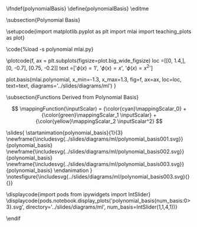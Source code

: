 \ifndef{polynomialBasis}
\define{polynomialBasis}
\editme

\subsection{Polynomial Basis}

\setupcode{import matplotlib.pyplot as plt
import mlai
import teaching_plots as plot}

\code{%load -s polynomial mlai.py}

\plotcode{f, ax = plt.subplots(figsize=plot.big_wide_figsize)
loc =[[0, 1.4,],
      [0, -0.7],
      [0.75, -0.2]]
text =['$\phi(x) = 1$',
       '$\phi(x) = x$',
       '$\phi(x) = x^2$']

plot.basis(mlai.polynomial, x_min=-1.3, x_max=1.3, 
           fig=f, ax=ax, loc=loc, text=text,
		   diagrams='../slides/diagrams/ml')
}

\subsection{Functions Derived from Polynomial Basis}

$$
\mappingFunction(\inputScalar) = {\color{cyan}\mappingScalar_0}   + {\color{green}\mappingScalar_1 \inputScalar} + {\color{yellow}\mappingScalar_2 \inputScalar^2}
$$

\slides{
\startanimation{polynomial_basis}{1}{3}
\newframe{\includesvg{../slides/diagrams/ml/polynomial_basis001.svg}}{polynomial_basis}
\newframe{\includesvg{../slides/diagrams/ml/polynomial_basis002.svg}}{polynomial_basis}
\newframe{\includesvg{../slides/diagrams/ml/polynomial_basis003.svg}}{polynomial_basis}
\endanimation
}
\notesfigure{\includesvg{../slides/diagrams/ml/polynomial_basis003.svg}{}{}}

\displaycode{import pods
from ipywidgets import IntSlider}
\displaycode{pods.notebook.display_plots('polynomial_basis{num_basis:0>3}.svg', 
                            directory='../slides/diagrams/ml', 
							num_basis=IntSlider(1,1,4,1))}

\endif
